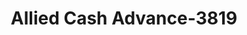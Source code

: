 ---
f_zip-code: 95482
f_state-code: CA
title: Allied Cash Advance-3819
f_phone: 707-467-9119
f_city-only: Ukiah
f_address: 128 North Orchard Avenue Ukiah
f_location-unique-id: '3819'
slug: allied-cash-advance-3819
updated-on: '2024-05-30T13:46:58.046Z'
created-on: '2024-05-30T13:36:59.803Z'
published-on: '2024-05-30T13:54:32.469Z'
f_city-state: cms/city/ukiah-ca.md
f_company: cms/company/allied-cash-advance.md
f_state: cms/state/california.md
layout: '[payday-loan].html'
tags: payday-loan
---